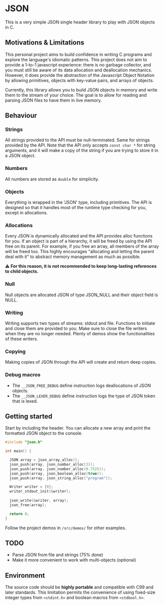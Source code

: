 # JSON
This is a very simple JSON single header library to play with JSON objects in C.
## Motivations & Limitations
This personal project aims to build confidence in writing C programs and explore the language's idiomatic patterns.
This project does not aim to provide a 1-to-1 javascript experience: there is no garbage collector, and you must still be aware
of its data allocation and deallocation mechanics. However, it does provide the abstraction of the Javascript Object Notation 
by allowing primitives, objects with key-value pairs, and arrays of objects.  

Currently, this library allows you to build JSON objects in memory and write them to the stream of your choice. The goal is 
to allow for reading and parsing JSON files to have them in live memory.
## Behaviour
### Strings
All strings provided to the API must be null-terminated. Same for strings provided by the API. Note that the API only accepts `const char *` for string 
arguments, and it will make a copy of the string if you are trying to store it in a JSON object.

### Numbers
All numbers are stored as `double` for simplicity. 

### Objects
Everything is wrapped in the 'JSON' type, including primitives. The API is designed so that it handles most of the runtime type 
checking for you, except in allocations. 

### Allocations
Every JSON is dynamically allocated and the API provides alloc functions for you. If an object is part of a hierarchy, it will be freed
by using the API free on its parent. For example, if you free an array, all members of the array will be freed too. This highly encourages 
"allocating and letting the parent deal with it" to abstract memory management as much as possible.

⚠️ **For this reason, it is not recommended to keep long-lasting references to child objects.**

### Null
Null objects are allocated JSON of type JSON_NULL and their object field is NULL.

### Writing 
Writing supports two types of streams: stdout and file. Functions to initiate and close them are provided to you. Make sure to close 
the file writers when they are no longer needed. Plenty of demos show the functionalities of these writers.

### Copying
Making copies of JSON through the API will create and return deep copies.

### Debug macros
* The `__JSON_FREE_DEBUG` define instruction logs deallocations of JSON objects.
* The `__JSON_LEXER_DEBUG` define instruction logs the type of JSON token that is lexed.

## Getting started
Start by including the header. You can allocate a new array and print the formatted JSON object to the console.

```c
#include "json.h"

int main() {

  JSON array = json_array_alloc();
  json_push(array, json_number_alloc(3));
  json_push(array, json_number_alloc(0.7525));
  json_push(array, json_boolean_alloc(true));
  json_push(array, json_string_alloc("program"));

  Writer writer = {0};
  writer_stdout_init(&writer);
  
  json_write(&writer, array);
  json_free(array);

  return 0;
}
```
Follow the project demos in `/src/demos/` for other examples.

## TODO
* Parse JSON from file and strings (75% done)
* Make it more convenient to work with multi-objects (optional)

## Environment
The source code should be **highly portable** and compatible with C99 and later standards. This limitation permits the convenience
of using fixed-size integer types from `<stdint.h>` and boolean macros from `<stdbool.h>`.
